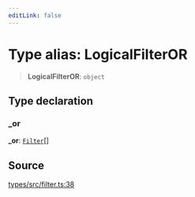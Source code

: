 ```yaml
---
editLink: false
---
```


# Type alias: LogicalFilterOR

> **LogicalFilterOR**: `object`

## Type declaration

### \_or

**\_or**: [`Filter`](type-alias.Filter.md)[]

## Source

[types/src/filter.ts:38](https://github.com/directus/directus/blob/7789a6c53/packages/types/src/filter.ts#L38)

